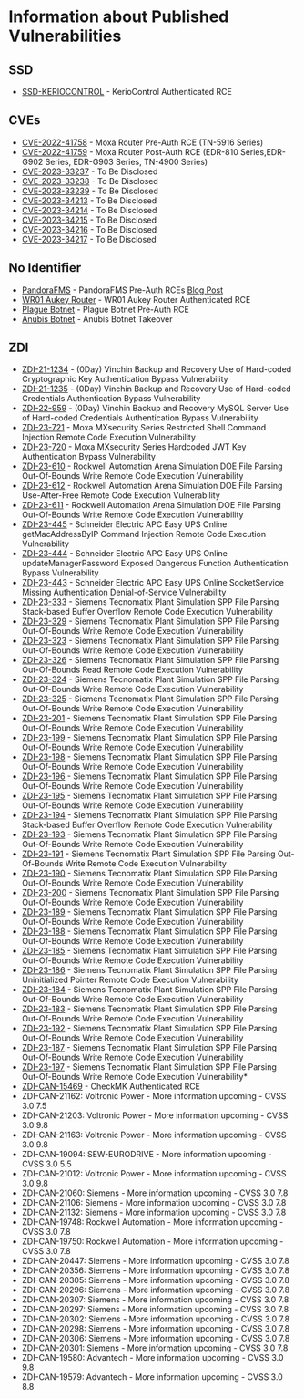 # Information about Published Vulnerabilities


## SSD

* [SSD-KERIOCONTROL](https://ssd-disclosure.com/ssd-advisory-keriocontrol-remote-code-execution/) - KerioControl Authenticated RCE



## CVEs
* [CVE-2022-41758](https://www.moxa.com/en/support/product-support/security-advisory/multiple-routers-improper-input-validation-vulnerabilities) - Moxa Router Pre-Auth RCE (TN-5916 Series)
* [CVE-2022-41759](https://www.moxa.com/en/support/product-support/security-advisory/multiple-routers-improper-input-validation-vulnerabilities) - Moxa Router Post-Auth RCE (EDR-810 Series,EDR-G902 Series, EDR-G903 Series, TN-4900 Series)
* [CVE-2023-33237](https://cve.mitre.org/cgi-bin/cvename.cgi?name=CVE-2023-33237) - To Be Disclosed
* [CVE-2023-33238](https://cve.mitre.org/cgi-bin/cvename.cgi?name=CVE-2023-33238) - To Be Disclosed
* [CVE-2023-33239](https://cve.mitre.org/cgi-bin/cvename.cgi?name=CVE-2023-33239) - To Be Disclosed
* [CVE-2023-34213](https://cve.mitre.org/cgi-bin/cvename.cgi?name=CVE-2023-34213) - To Be Disclosed
* [CVE-2023-34214](https://cve.mitre.org/cgi-bin/cvename.cgi?name=CVE-2023-34214) - To Be Disclosed
* [CVE-2023-34215](https://cve.mitre.org/cgi-bin/cvename.cgi?name=CVE-2023-34215) - To Be Disclosed
* [CVE-2023-34216](https://cve.mitre.org/cgi-bin/cvename.cgi?name=CVE-2023-34216) - To Be Disclosed
* [CVE-2023-34217](https://cve.mitre.org/cgi-bin/cvename.cgi?name=CVE-2023-34217) - To Be Disclosed


## No Identifier

* [PandoraFMS](https://pandorafms.com/en/release-notes/pandora-fms-ng-766-rrr/) - PandoraFMS Pre-Auth RCEs [Blog Post](https://3sjay.github.io/2023/01/06/pandoraFMS-Pre-Auth-RCE.html)
* [WR01 Aukey Router](https://raw.githubusercontent.com/3sjay/sploits/main/aukey-wr-01-RCE-0day.py) - WR01 Aukey Router Authenticated RCE
* [Plague Botnet](https://3sjay.github.io/2022/04/13/Plauge-Botnet-PreAuth-RCE.html) - Plague Botnet Pre-Auth RCE
* [Anubis Botnet](https://3sjay.github.io/2022/04/14/anubis-botnet-takeover.html) - Anubis Botnet Takeover


## ZDI
* [ZDI-21-1234](https://www.zerodayinitiative.com/advisories/ZDI-21-1234/) - (0Day) Vinchin Backup and Recovery Use of Hard-coded Cryptographic Key Authentication Bypass Vulnerability
* [ZDI-21-1235](https://www.zerodayinitiative.com/advisories/ZDI-21-1235/) - (0Day) Vinchin Backup and Recovery Use of Hard-coded Credentials Authentication Bypass Vulnerability
* [ZDI-22-959](https://www.zerodayinitiative.com/advisories/ZDI-22-959/) - (0Day) Vinchin Backup and Recovery MySQL Server Use of Hard-coded Credentials Authentication Bypass Vulnerability
* [ZDI-23-721](https://www.zerodayinitiative.com/advisories/ZDI-23-721/) - Moxa MXsecurity Series Restricted Shell Command Injection Remote Code Execution Vulnerability
* [ZDI-23-720](https://www.zerodayinitiative.com/advisories/ZDI-23-720/) - Moxa MXsecurity Series Hardcoded JWT Key Authentication Bypass Vulnerability
* [ZDI-23-610](https://www.zerodayinitiative.com/advisories/ZDI-23-610/) - Rockwell Automation Arena Simulation DOE File Parsing Out-Of-Bounds Write Remote Code Execution Vulnerability
* [ZDI-23-612](https://www.zerodayinitiative.com/advisories/ZDI-23-612/) - Rockwell Automation Arena Simulation DOE File Parsing Use-After-Free Remote Code Execution Vulnerability
* [ZDI-23-611](https://www.zerodayinitiative.com/advisories/ZDI-23-611/) - Rockwell Automation Arena Simulation DOE File Parsing Out-Of-Bounds Write Remote Code Execution Vulnerability
* [ZDI-23-445](https://www.zerodayinitiative.com/advisories/ZDI-23-445/) - Schneider Electric APC Easy UPS Online getMacAddressByIP Command Injection Remote Code Execution Vulnerability
* [ZDI-23-444](https://www.zerodayinitiative.com/advisories/ZDI-23-444/) - Schneider Electric APC Easy UPS Online updateManagerPassword Exposed Dangerous Function Authentication Bypass Vulnerability
* [ZDI-23-443](https://www.zerodayinitiative.com/advisories/ZDI-23-443/) - Schneider Electric APC Easy UPS Online SocketService Missing Authentication Denial-of-Service Vulnerability
* [ZDI-23-333](https://www.zerodayinitiative.com/advisories/ZDI-23-333/) - Siemens Tecnomatix Plant Simulation  SPP File Parsing Stack-based Buffer Overflow Remote Code Execution Vulnerability
* [ZDI-23-329](https://www.zerodayinitiative.com/advisories/ZDI-23-329/) - Siemens Tecnomatix Plant Simulation  SPP File Parsing Out-Of-Bounds Write Remote Code Execution Vulnerability
* [ZDI-23-323](https://www.zerodayinitiative.com/advisories/ZDI-23-323/) - Siemens Tecnomatix Plant Simulation  SPP File Parsing Out-Of-Bounds Write Remote Code Execution Vulnerability
* [ZDI-23-326](https://www.zerodayinitiative.com/advisories/ZDI-23-326/) - Siemens Tecnomatix Plant Simulation  SPP File Parsing Out-Of-Bounds Read Remote Code Execution Vulnerability
* [ZDI-23-324](https://www.zerodayinitiative.com/advisories/ZDI-23-324/) - Siemens Tecnomatix Plant Simulation  SPP File Parsing Out-Of-Bounds Write Remote Code Execution Vulnerability
* [ZDI-23-325](https://www.zerodayinitiative.com/advisories/ZDI-23-325/) - Siemens Tecnomatix Plant Simulation  SPP File Parsing Out-Of-Bounds Write Remote Code Execution Vulnerability
* [ZDI-23-201](https://www.zerodayinitiative.com/advisories/ZDI-23-201/) - Siemens Tecnomatix Plant Simulation  SPP File Parsing Out-Of-Bounds Write Remote Code Execution Vulnerability
* [ZDI-23-199](https://www.zerodayinitiative.com/advisories/ZDI-23-199/) - Siemens Tecnomatix Plant Simulation  SPP File Parsing Out-Of-Bounds Write Remote Code Execution Vulnerability
* [ZDI-23-198](https://www.zerodayinitiative.com/advisories/ZDI-23-198/) - Siemens Tecnomatix Plant Simulation  SPP File Parsing Out-Of-Bounds Write Remote Code Execution Vulnerability
* [ZDI-23-196](https://www.zerodayinitiative.com/advisories/ZDI-23-196/) - Siemens Tecnomatix Plant Simulation  SPP File Parsing Out-Of-Bounds Write Remote Code Execution Vulnerability
* [ZDI-23-195](https://www.zerodayinitiative.com/advisories/ZDI-23-195/) - Siemens Tecnomatix Plant Simulation  SPP File Parsing Out-Of-Bounds Write Remote Code Execution Vulnerability
* [ZDI-23-194](https://www.zerodayinitiative.com/advisories/ZDI-23-194/) - Siemens Tecnomatix Plant Simulation  SPP File Parsing Stack-based Buffer Overflow Remote Code Execution Vulnerability
* [ZDI-23-193](https://www.zerodayinitiative.com/advisories/ZDI-23-193/) - Siemens Tecnomatix Plant Simulation  SPP File Parsing Out-Of-Bounds Write Remote Code Execution Vulnerability
* [ZDI-23-191](https://www.zerodayinitiative.com/advisories/ZDI-23-191/) - Siemens Tecnomatix Plant Simulation  SPP File Parsing Out-Of-Bounds Write Remote Code Execution Vulnerability
* [ZDI-23-190](https://www.zerodayinitiative.com/advisories/ZDI-23-190/) - Siemens Tecnomatix Plant Simulation  SPP File Parsing Out-Of-Bounds Write Remote Code Execution Vulnerability
* [ZDI-23-200](https://www.zerodayinitiative.com/advisories/ZDI-23-200/) - Siemens Tecnomatix Plant Simulation  SPP File Parsing Out-Of-Bounds Write Remote Code Execution Vulnerability
* [ZDI-23-189](https://www.zerodayinitiative.com/advisories/ZDI-23-189/) - Siemens Tecnomatix Plant Simulation  SPP File Parsing Out-Of-Bounds Write Remote Code Execution Vulnerability
* [ZDI-23-188](https://www.zerodayinitiative.com/advisories/ZDI-23-188/) - Siemens Tecnomatix Plant Simulation  SPP File Parsing Out-Of-Bounds Write Remote Code Execution Vulnerability
* [ZDI-23-185](https://www.zerodayinitiative.com/advisories/ZDI-23-185/) - Siemens Tecnomatix Plant Simulation  SPP File Parsing Out-Of-Bounds Write Remote Code Execution Vulnerability
* [ZDI-23-186](https://www.zerodayinitiative.com/advisories/ZDI-23-186/) - Siemens Tecnomatix Plant Simulation  SPP File Parsing Uninitialized Pointer Remote Code Execution Vulnerability
* [ZDI-23-184](https://www.zerodayinitiative.com/advisories/ZDI-23-184/) - Siemens Tecnomatix Plant Simulation  SPP File Parsing Out-Of-Bounds Write Remote Code Execution Vulnerability
* [ZDI-23-183](https://www.zerodayinitiative.com/advisories/ZDI-23-183/) - Siemens Tecnomatix Plant Simulation  SPP File Parsing Out-Of-Bounds Write Remote Code Execution Vulnerability
* [ZDI-23-192](https://www.zerodayinitiative.com/advisories/ZDI-23-192/) - Siemens Tecnomatix Plant Simulation  SPP File Parsing Out-Of-Bounds Write Remote Code Execution Vulnerability
* [ZDI-23-187](https://www.zerodayinitiative.com/advisories/ZDI-23-187/) - Siemens Tecnomatix Plant Simulation  SPP File Parsing Out-Of-Bounds Write Remote Code Execution Vulnerability
* [ZDI-23-197](https://www.zerodayinitiative.com/advisories/ZDI-23-197/) - Siemens Tecnomatix Plant Simulation  SPP File Parsing Out-Of-Bounds Write Remote Code Execution Vulnerability* 
* [ZDI-CAN-15469](https://informationwarfarecenter.com/cir/war/The_OSINT_Cyber_WAR_2022-01-03.pdf) - CheckMK Authenticated RCE
* ZDI-CAN-21162: Voltronic Power - More information upcoming - CVSS 3.0 7.5
* ZDI-CAN-21203: Voltronic Power - More information upcoming - CVSS 3.0 9.8
* ZDI-CAN-21163: Voltronic Power - More information upcoming - CVSS 3.0 9.8
* ZDI-CAN-19094: SEW-EURODRIVE - More information upcoming - CVSS 3.0 5.5
* ZDI-CAN-21012: Voltronic Power - More information upcoming - CVSS 3.0 9.8
* ZDI-CAN-21060: Siemens - More information upcoming - CVSS 3.0 7.8
* ZDI-CAN-21106: Siemens - More information upcoming - CVSS 3.0 7.8
* ZDI-CAN-21132: Siemens - More information upcoming - CVSS 3.0 7.8
* ZDI-CAN-19748: Rockwell Automation - More information upcoming - CVSS 3.0 7.8
* ZDI-CAN-19750: Rockwell Automation - More information upcoming - CVSS 3.0 7.8
* ZDI-CAN-20447: Siemens - More information upcoming - CVSS 3.0 7.8
* ZDI-CAN-20356: Siemens - More information upcoming - CVSS 3.0 7.8
* ZDI-CAN-20305: Siemens - More information upcoming - CVSS 3.0 7.8
* ZDI-CAN-20296: Siemens - More information upcoming - CVSS 3.0 7.8
* ZDI-CAN-20307: Siemens - More information upcoming - CVSS 3.0 7.8
* ZDI-CAN-20297: Siemens - More information upcoming - CVSS 3.0 7.8
* ZDI-CAN-20302: Siemens - More information upcoming - CVSS 3.0 7.8
* ZDI-CAN-20298: Siemens - More information upcoming - CVSS 3.0 7.8
* ZDI-CAN-20306: Siemens - More information upcoming - CVSS 3.0 7.8
* ZDI-CAN-20301: Siemens - More information upcoming - CVSS 3.0 7.8
* ZDI-CAN-19580: Advantech - More information upcoming - CVSS 3.0 9.8
* ZDI-CAN-19579: Advantech - More information upcoming - CVSS 3.0 8.8



